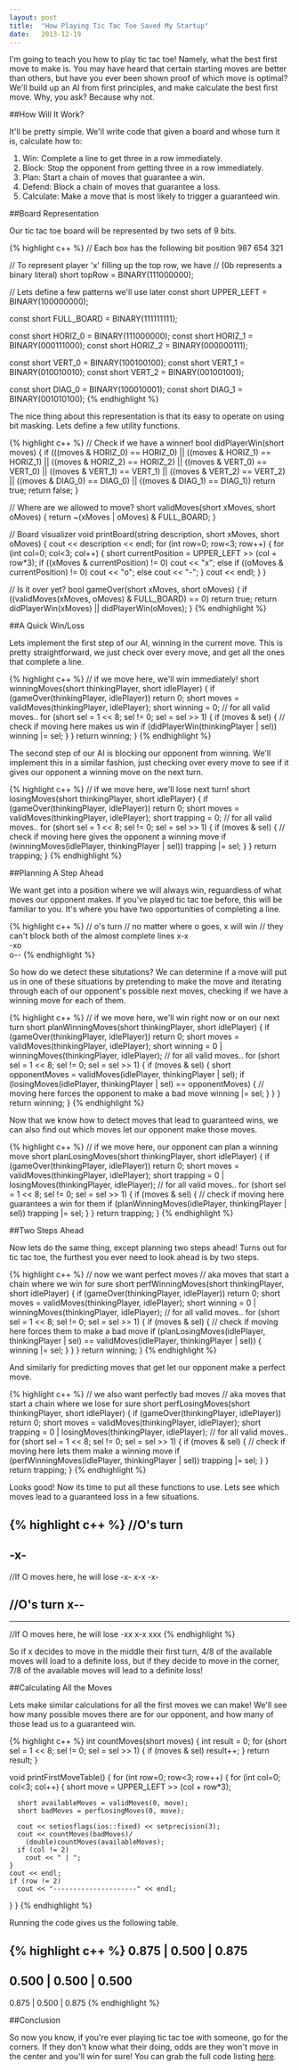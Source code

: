 ```yaml
---
layout: post
title:  "How Playing Tic Tac Toe Saved My Startup"
date:   2013-12-19
---
```


I'm going to teach you how to play tic tac toe! Namely, what the best first move to make is. You may have heard that certain starting moves are better than others, but have you ever been shown proof of which move is optimal? We'll build up an AI from first principles, and make calculate the best first move. Why, you ask? Because why not.

##How Will It Work?

It'll be pretty simple. We'll write code that given a board and whose turn it is, calculate how to:

1. Win: Complete a line to get three in a row immediately.
2. Block: Stop the opponent from getting three in a row immediately.
3. Plan: Start a chain of moves that guarantee a win.
4. Defend: Block a chain of moves that guarantee a loss.
5. Calculate: Make a move that is most likely to trigger a guaranteed win.

##Board Representation

Our tic tac toe board will be represented by two sets of 9 bits.

{% highlight c++ %}
// Each box has the following bit position
987
654
321

// To represent player 'x' filling up the top row, we have
// (0b represents a binary literal)
short topRow = BINARY(111000000);

// Lets define a few patterns we'll use later
const short UPPER_LEFT = BINARY(100000000);

const short FULL_BOARD = BINARY(111111111);

const short HORIZ_0 = BINARY(111000000);
const short HORIZ_1 = BINARY(000111000);
const short HORIZ_2 = BINARY(000000111);

const short VERT_0 = BINARY(100100100);
const short VERT_1 = BINARY(010010010);
const short VERT_2 = BINARY(001001001);

const short DIAG_0 = BINARY(100010001);
const short DIAG_1 = BINARY(001010100);
{% endhighlight %}

The nice thing about this representation is that its easy to operate on using bit masking. Lets define a few utility functions.

{% highlight c++ %}
// Check if we have a winner!
bool didPlayerWin(short moves) {
  if (((moves & HORIZ_0) == HORIZ_0) ||
      ((moves & HORIZ_1) == HORIZ_1) ||
      ((moves & HORIZ_2) == HORIZ_2) ||
      ((moves & VERT_0)  == VERT_0)  ||
      ((moves & VERT_1)  == VERT_1)  ||
      ((moves & VERT_2)  == VERT_2)  ||
      ((moves & DIAG_0)  == DIAG_0)  ||
      ((moves & DIAG_1)  == DIAG_1))
    return true;
  return false;
}

// Where are we allowed to move?
short validMoves(short xMoves, short oMoves) {
  return ~(xMoves | oMoves) & FULL_BOARD;
}

// Board visualizer
void printBoard(string description, short xMoves, short oMoves) {
  cout << description << endl;
  for (int row=0; row<3; row++) {
    for (int col=0; col<3; col++) {
      short currentPosition = UPPER_LEFT >> (col + row*3);
      if ((xMoves & currentPosition) != 0)
        cout << "x";
      else if ((oMoves & currentPosition) != 0)
        cout << "o";
      else
        cout << "-";
    }
    cout << endl;
  }
}

// Is it over yet?
bool gameOver(short xMoves, short oMoves) {
  if ((validMoves(xMoves, oMoves) & FULL_BOARD) == 0)
    return true;
  return didPlayerWin(xMoves) || didPlayerWin(oMoves);
}
{% endhighlight %}

##A Quick Win/Loss

Lets implement the first step of our AI, winning in the current move. This is pretty straightforward, we just check over every move, and get all the ones that complete a line.

{% highlight c++ %}
// if we move here, we'll win immediately!
short winningMoves(short thinkingPlayer, short idlePlayer) {
  if (gameOver(thinkingPlayer, idlePlayer))
    return 0;
  short moves = validMoves(thinkingPlayer, idlePlayer);
  short winning = 0;
  // for all valid moves..
  for (short sel = 1 << 8; sel != 0; sel = sel >> 1) {
    if (moves & sel) {
      // check if moving here makes us win
      if (didPlayerWin(thinkingPlayer | sel))
        winning |= sel;
    }
  }
  return winning;
}
{% endhighlight %}

The second step of our AI is blocking our opponent from winning. We'll implement this in a similar fashion, just checking over every move to see if it gives our opponent a winning move on the next turn.

{% highlight c++ %}
// if we move here, we'll lose next turn!
short losingMoves(short thinkingPlayer, short idlePlayer) {
  if (gameOver(thinkingPlayer, idlePlayer))
    return 0;
  short moves = validMoves(thinkingPlayer, idlePlayer);
  short trapping = 0;
  // for all valid moves..
  for (short sel = 1 << 8; sel != 0; sel = sel >> 1) {
    if (moves & sel) {
      // check if moving here gives the opponent a winning move
      if (winningMoves(idlePlayer, thinkingPlayer | sel))
        trapping |= sel;
    }
  }
  return trapping;
}
{% endhighlight %}

##Planning A Step Ahead

We want get into a position where we will always win, reguardless of what moves our opponent makes. If you've played tic tac toe before, this will be familiar to you. It's where you have two opportunities of completing a line.

{% highlight c++ %}
// o's turn
// no matter where o goes, x will win
// they can't block both of the almost complete lines
x-x  
-xo  
o--
{% endhighlight %}

So how do we detect these situtations? We can determine if a move will put us in one of these situations by pretending to make the move and iterating through each of our opponent's possible next moves, checking if we have a winning move for each of them.

{% highlight c++ %}
// if we move here, we'll win right now or on our next turn
short planWinningMoves(short thinkingPlayer, short idlePlayer) {
  if (gameOver(thinkingPlayer, idlePlayer))
    return 0;
  short moves = validMoves(thinkingPlayer, idlePlayer);
  short winning = 0 | winningMoves(thinkingPlayer, idlePlayer);
  // for all valid moves..
  for (short sel = 1 << 8; sel != 0; sel = sel >> 1) {
    if (moves & sel) {
      short opponentMoves =
          validMoves(idlePlayer, thinkingPlayer | sel);
      if (losingMoves(idlePlayer, thinkingPlayer | sel) ==
          opponentMoves) {
        // moving here forces the opponent to make a bad move
        winning |= sel;
      }
    }
  }
  return winning;
}
{% endhighlight %}

Now that we know how to detect moves that lead to guaranteed wins, we can also find out which moves let our opponent make those moves.

{% highlight c++ %}
// if we move here, our opponent can plan a winning move
short planLosingMoves(short thinkingPlayer, short idlePlayer) {
  if (gameOver(thinkingPlayer, idlePlayer))
    return 0;
  short moves = validMoves(thinkingPlayer, idlePlayer);
  short trapping = 0 | losingMoves(thinkingPlayer, idlePlayer);
  // for all valid moves..
  for (short sel = 1 << 8; sel != 0; sel = sel >> 1) {
    if (moves & sel) {
      // check if moving here guarantees a win for them
      if (planWinningMoves(idlePlayer, thinkingPlayer | sel))
        trapping |= sel;
    }
  }
  return trapping;
}
{% endhighlight %}

##Two Steps Ahead

Now lets do the same thing, except planning two steps ahead! Turns out for tic tac toe, the furthest you ever need to look ahead is by two steps.

{% highlight c++ %}
// now we want perfect moves
// aka moves that start a chain where we win for sure
short perfWinningMoves(short thinkingPlayer, short idlePlayer) {
  if (gameOver(thinkingPlayer, idlePlayer))
    return 0;
  short moves = validMoves(thinkingPlayer, idlePlayer);
  short winning = 0 | winningMoves(thinkingPlayer, idlePlayer);
  // for all valid moves..
  for (short sel = 1 << 8; sel != 0; sel = sel >> 1) {
    if (moves & sel) {
      // check if moving here forces them to make a bad move
      if (planLosingMoves(idlePlayer, thinkingPlayer | sel) ==
			   validMoves(idlePlayer, thinkingPlayer | sel)) {
        winning |= sel;
      }
    }
  }
  return winning;
}
{% endhighlight %}

And similarly for predicting moves that get let our opponent make a perfect move.

{% highlight c++ %}
// we also want perfectly bad moves
// aka moves that start a chain where we lose for sure
short perfLosingMoves(short thinkingPlayer, short idlePlayer) {
  if (gameOver(thinkingPlayer, idlePlayer))
    return 0;
  short moves = validMoves(thinkingPlayer, idlePlayer);
  short trapping = 0 | losingMoves(thinkingPlayer, idlePlayer);
  // for all valid moves..
  for (short sel = 1 << 8; sel != 0; sel = sel >> 1) {
    if (moves & sel) {
      // check if moving here lets them make a winning move
      if (perfWinningMoves(idlePlayer, thinkingPlayer | sel))
        trapping |= sel;
    }
  }
  return trapping;
}
{% endhighlight %}

Looks good! Now its time to put all these functions to use. Lets see which moves lead to a guaranteed loss in a few situations.

{% highlight c++ %}
//O's turn
---
-x-
---
//If O moves here, he will lose
-x-
x-x
-x-

//O's turn
x--
---
---
//If O moves here, he will lose
-xx
x-x
xxx
{% endhighlight %}

So if x decides to move in the middle their first turn, 4/8 of the available moves will load to a definite loss, but if they decide to move in the corner, 7/8 of the available moves will lead to a definite loss!

##Calculating All the Moves

Lets make similar calculations for all the first moves we can make! We'll see how many possible moves there are for our opponent, and how many of those lead us to a guaranteed win.

{% highlight c++ %}
int countMoves(short moves) {
  int result = 0;
  for (short sel = 1 << 8; sel != 0; sel = sel >> 1) {
    if (moves & sel)
      result++;
  }
  return result;
}

void printFirstMoveTable() {
  for (int row=0; row<3; row++) {
    for (int col=0; col<3; col++) {
      short move = UPPER_LEFT >> (col + row*3);

      short availableMoves = validMoves(0, move);
      short badMoves = perfLosingMoves(0, move);

      cout << setiosflags(ios::fixed) << setprecision(3);
      cout << countMoves(badMoves)/
      	(double)countMoves(availableMoves);
      if (col != 2)
        cout << " | ";
    }
    cout << endl;
    if (row != 2)
      cout << "---------------------" << endl;
  }
}
{% endhighlight %}

Running the code gives us the following table.

{% highlight c++ %}
0.875 | 0.500 | 0.875
---------------------
0.500 | 0.500 | 0.500
---------------------
0.875 | 0.500 | 0.875
{% endhighlight %}

##Conclusion

So now you know, if you're ever playing tic tac toe with someone, go for the corners. If they don't know what their doing, odds are they won't move in the center and you'll win for sure! You can grab the full code listing [here](https://gist.github.com/a12x/8038716).
